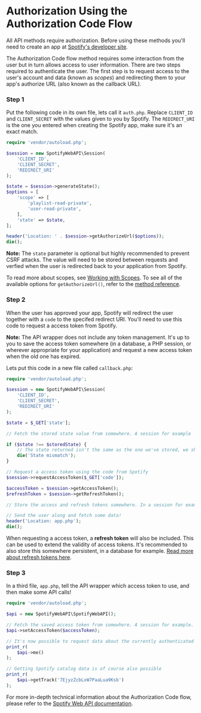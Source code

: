 # Authorization Using the Authorization Code Flow

All API methods require authorization. Before using these methods you'll need to create an app at [Spotify's developer site](https://developer.spotify.com/documentation/web-api/).

The Authorization Code flow method requires some interaction from the user but in turn allows access to user information. There are two steps required to authenticate the user. The first step is to request access to the user's account and data (known as *scopes*) and redirecting them to your app's authorize URL (also known as the callback URL).

### Step 1
Put the following code in its own file, lets call it `auth.php`. Replace `CLIENT_ID` and `CLIENT_SECRET` with the values given to you by Spotify. The `REDIRECT_URI` is the one you entered when creating the Spotify app, make sure it's an exact match.

```php
require 'vendor/autoload.php';

$session = new SpotifyWebAPI\Session(
    'CLIENT_ID',
    'CLIENT_SECRET',
    'REDIRECT_URI'
);

$state = $session->generateState();
$options = [
    'scope' => [
        'playlist-read-private',
        'user-read-private',
    ],
    'state' => $state,
];

header('Location: ' . $session->getAuthorizeUrl($options));
die();
```

__Note:__ The `state` parameter is optional but highly recommended to prevent CSRF attacks. The value will need to be stored between requests and verfied when the user is redirected back to your application from Spotify.

To read more about scopes, see [Working with Scopes](/docs/examples/working-with-scopes.md). To see all of the available options for `getAuthorizeUrl()`, refer to the [method reference](/docs/method-reference/Session.md#getauthorizeurl).

### Step 2
When the user has approved your app, Spotify will redirect the user together with a `code` to the specifed redirect URI. You'll need to use this code to request a access token from Spotify.

__Note:__ The API wrapper does not include any token management. It's up to you to save the access token somewhere (in a database, a PHP session, or wherever appropriate for your application) and request a new access token when the old one has expired.

Lets put this code in a new file called `callback.php`:

```php
require 'vendor/autoload.php';

$session = new SpotifyWebAPI\Session(
    'CLIENT_ID',
    'CLIENT_SECRET',
    'REDIRECT_URI'
);

$state = $_GET['state'];

// Fetch the stored state value from somewhere. A session for example

if ($state !== $storedState) {
    // The state returned isn't the same as the one we've stored, we shouldn't continue
    die('State mismatch');
}

// Request a access token using the code from Spotify
$session->requestAccessToken($_GET['code']);

$accessToken = $session->getAccessToken();
$refreshToken = $session->getRefreshToken();

// Store the access and refresh tokens somewhere. In a session for example

// Send the user along and fetch some data!
header('Location: app.php');
die();
```

When requesting a access token, a **refresh token** will also be included. This can be used to extend the validity of access tokens. It's recommended to also store this somewhere persistent, in a database for example. [Read more about refresh tokens here](refreshing-access-tokens.md).

### Step 3
In a third file, `app.php`, tell the API wrapper which access token to use, and then make some API calls!

```php
require 'vendor/autoload.php';

$api = new SpotifyWebAPI\SpotifyWebAPI();

// Fetch the saved access token from somewhere. A session for example.
$api->setAccessToken($accessToken);

// It's now possible to request data about the currently authenticated user
print_r(
    $api->me()
);

// Getting Spotify catalog data is of course also possible
print_r(
    $api->getTrack('7EjyzZcbLxW7PaaLua9Ksb')
);
```

For more in-depth technical information about the Authorization Code flow, please refer to the [Spotify Web API documentation](https://developer.spotify.com/documentation/general/guides/authorization-guide/#authorization-code-flow).
